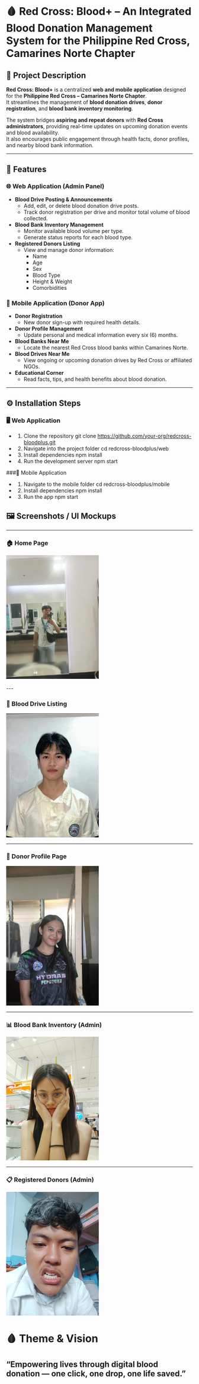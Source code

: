 # 🩸 Red Cross: Blood+ – An Integrated Blood Donation Management System for the Philippine Red Cross, Camarines Norte Chapter

## 📖 Project Description
**Red Cross: Blood+** is a centralized **web and mobile application** designed for the **Philippine Red Cross – Camarines Norte Chapter**.  
It streamlines the management of **blood donation drives**, **donor registration**, and **blood bank inventory monitoring**.  

The system bridges **aspiring and repeat donors** with **Red Cross administrators**, providing real-time updates on upcoming donation events and blood availability.  
It also encourages public engagement through health facts, donor profiles, and nearby blood bank information.

---

## 🚀 Features

### 🌐 Web Application (Admin Panel)
- **Blood Drive Posting & Announcements**
  - Add, edit, or delete blood donation drive posts.
  - Track donor registration per drive and monitor total volume of blood collected.
- **Blood Bank Inventory Management**
  - Monitor available blood volume per type.
  - Generate status reports for each blood type.
- **Registered Donors Listing**
  - View and manage donor information:
    - Name  
    - Age  
    - Sex  
    - Blood Type  
    - Height & Weight  
    - Comorbidities

### 📱 Mobile Application (Donor App)
- **Donor Registration**
  - New donor sign-up with required health details.
- **Donor Profile Management**
  - Update personal and medical information every six (6) months.
- **Blood Banks Near Me**
  - Locate the nearest Red Cross blood banks within Camarines Norte.
- **Blood Drives Near Me**
  - View ongoing or upcoming donation drives by Red Cross or affiliated NGOs.
- **Educational Corner**
  - Read facts, tips, and health benefits about blood donation.

---

## ⚙️ Installation Steps

### 🖥️ Web Application

- 1. Clone the repository
git clone https://github.com/your-org/redcross-bloodplus.git

- 2. Navigate into the project folder
cd redcross-bloodplus/web

- 3. Install dependencies
npm install

- 4. Run the development server
npm start

###📱 Mobile Application

- 1. Navigate to the mobile folder
cd redcross-bloodplus/mobile

- 2. Install dependencies
npm install

- 3. Run the app
npm start

## 🖼️ Screenshots / UI Mockups

---

### 🏠 Home Page
<p><img src="Photos/dray.jpg" alt="Home Page" width="250"/></p>
---

### 📅 Blood Drive Listing
<p><img src="Photos/michael.jpg" alt="Home Page" width="250"/></p>

---

### 💉 Donor Profile Page
<p><img src="Photos/rea.jpg" alt="Home Page" width="250"/></p>

---

### 📊 Blood Bank Inventory (Admin)
<p><img src="Photos/ella.jpg" alt="Home Page" width="250"/></p>

---

### 📋 Registered Donors (Admin)
<p><img src="Photos/ivan.jpg" alt="Home Page" width="250"/></p>


# 🩸 Theme & Vision

## “Empowering lives through digital blood donation — one click, one drop, one life saved.”
